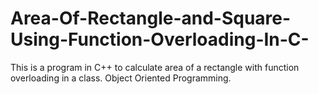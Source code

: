 # Area-Of-Rectangle-and-Square-Using-Function-Overloading-In-C-
This is a program in C++ to calculate area of a rectangle with function overloading in a class. Object Oriented Programming.
